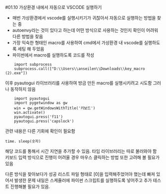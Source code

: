 #01.10
가상환경 내에서 자동으로 VSCODE 실행하기

- 매번 가상환경에서 vscode를 실행시키기가 귀찮아서 자동으로 실행하는 방법을 찾는 중
- autoenvy라는 것이 있다고 하는데 어떤 방식으로 사용하는 것인지 확인이 어려워 다른 방법을 찾음
- 가장 익숙한 형태인 macro를 사용하여 cmd에서 가상환경 내 vscode를 실행하도록 세팅 해 두었음
- 파이썬에서 macro를 실행하도록 코드를 작성

```
    import subprocess
    subprocess.call(["D:\\Users\\anseilen\\Downloads\\key_macro (2).exe"])
```

이후 pyautogui 라이브러리를 사용하여 방금 만든 macro를 실행시키려고 시도함
그러나 동작하지 않음

```
    import pyautogui
    import pygetwindow as gw 
    win = gw.getWindowsWithTitle('키보드') 
    win.activate()
    pyautogui.press('f11')
    pyautogui.press('capslock')
```

관련 내용은 다른 기회에 확인이 필요함

```
time. sleep(숫자)
```
해당 코드를 통해서 시간 지연을 추가할 수 있음. 타임 라이브러리는 따로 불러와야 함
키보드 입력 방식으로 진행이 어려울 경우 마우스 클릭하는 방법 또한 고려해 볼 필요가 있음

다른 방식을 찾아보다가 성공
리스트 파일 형태로 [0]을 입력해주었어야 했는데 빠져 있어서 발생한 문제
내일은 스케쥴러에 파이썬 스크립트를 실행하도록 넣어주고 추가 테스트 진행해볼 필요가 있음.
